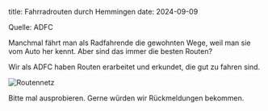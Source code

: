 title: Fahrradrouten durch Hemmingen
date: 2024-09-09

Quelle: ADFC

Manchmal fährt man als Radfahrende die gewohnten Wege, weil man sie vom Auto her kennt. Aber sind das immer die besten Routen?

Wir als ADFC haben Routen erarbeitet und erkundet, die gut zu fahren sind.

![Routennetz](https://i.imgur.com/FJFxo4g.png)

Bitte mal ausprobieren. Gerne würden wir Rückmeldungen bekommen.

